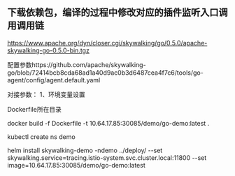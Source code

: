 ## 下载依赖包，编译的过程中修改对应的插件监听入口调用调用链
https://www.apache.org/dyn/closer.cgi/skywalking/go/0.5.0/apache-skywalking-go-0.5.0-bin.tgz

配置参数https://github.com/apache/skywalking-go/blob/72414bcb8cda68ad1a40d9ac0b3d6487cea4f7c6/tools/go-agent/config/agent.default.yaml

对接参数：
1、环境变量设置

Dockerfile所在目录

docker build -f Dockerfile -t 10.64.17.85:30085/demo/go-demo:latest .

kubectl create ns demo

helm install skywalking-demo -ndemo ../deploy/ --set skywalking.service=tracing.istio-system.svc.cluster.local:11800 --set image=10.64.17.85:30085/demo/go-demo:latest